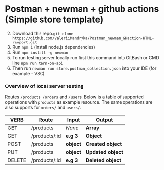 # Postman + newman + github actions (Simple store template)


2. Download this repo.`git clone https://github.com/ValeriiMandryka/Postman_newman_GHaction-HTML-reoport.git`
3. Run `npm i` (install node.js dependencies)
4. Run `npm install -g newman`
5. To run testing server locally run first this command into GitBash or CMD line `npm run tern-on-api`
6. Then run `newman run store.postman_collection.json` into your IDE (for example - VSC)

### Overview of local server testing
Routes `/products`, `/orders` and `/users`. Below is a table of supported operations with `products` as example resource. The same operations are also supports for `orders/` and `users/`.

| VERB     |Route          | Input      | Output             |
|----------|---------------|------------|--------------------|
| GET      | /products     | *None*     | **Array**          |
| GET      | /products/:id |  **e.g 3** | **Object**         |
| POST     | /products     | **object** | **Created object** |
| PUT      | /products     | **object** | **Updated object** |
| DELETE   | /products/:id | **e.g 3**  | **Deleted object** |



